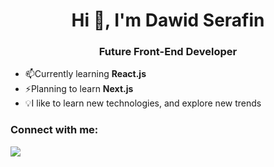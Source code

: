 <h1 align="center">Hi 👋, I'm Dawid Serafin</h1>
<h3 align="center">Future Front-End Developer</h3>

- 📫Currently learning **React.js**
- ⚡Planning to learn **Next.js**
- 💡I like to learn new technologies, and explore new trends

<h3 align="left">Connect with me:</h3>
<p align="left">
</p>
<p align="left">
  <a href="https://skillicons.dev">
    <img src="https://skillicons.dev/icons?i=html,css,js,react,tailwind" />
  </a>
</p>
